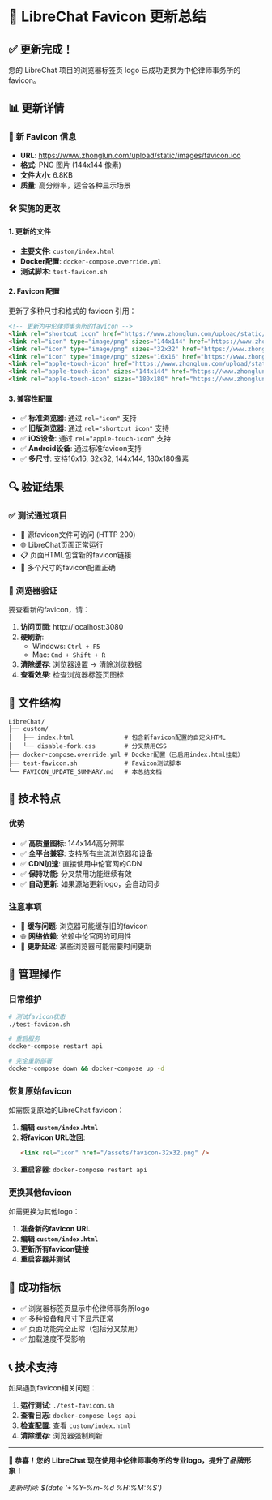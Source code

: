 # 🎨 LibreChat Favicon 更新总结

## ✅ 更新完成！

您的 LibreChat 项目的浏览器标签页 logo 已成功更换为中伦律师事务所的 favicon。

## 📊 更新详情

### 🔗 新 Favicon 信息
- **URL**: https://www.zhonglun.com/upload/static/images/favicon.ico
- **格式**: PNG 图片 (144x144 像素)
- **文件大小**: 6.8KB
- **质量**: 高分辨率，适合各种显示场景

### 🛠️ 实施的更改

#### 1. 更新的文件
- **主要文件**: `custom/index.html`
- **Docker配置**: `docker-compose.override.yml`
- **测试脚本**: `test-favicon.sh`

#### 2. Favicon 配置
更新了多种尺寸和格式的 favicon 引用：

```html
<!-- 更新为中伦律师事务所的favicon -->
<link rel="shortcut icon" href="https://www.zhonglun.com/upload/static/images/favicon.ico" />
<link rel="icon" type="image/png" sizes="144x144" href="https://www.zhonglun.com/upload/static/images/favicon.ico" />
<link rel="icon" type="image/png" sizes="32x32" href="https://www.zhonglun.com/upload/static/images/favicon.ico" />
<link rel="icon" type="image/png" sizes="16x16" href="https://www.zhonglun.com/upload/static/images/favicon.ico" />
<link rel="apple-touch-icon" href="https://www.zhonglun.com/upload/static/images/favicon.ico" />
<link rel="apple-touch-icon" sizes="144x144" href="https://www.zhonglun.com/upload/static/images/favicon.ico" />
<link rel="apple-touch-icon" sizes="180x180" href="https://www.zhonglun.com/upload/static/images/favicon.ico" />
```

#### 3. 兼容性配置
- ✅ **标准浏览器**: 通过 `rel="icon"` 支持
- ✅ **旧版浏览器**: 通过 `rel="shortcut icon"` 支持  
- ✅ **iOS设备**: 通过 `rel="apple-touch-icon"` 支持
- ✅ **Android设备**: 通过标准favicon支持
- ✅ **多尺寸**: 支持16x16, 32x32, 144x144, 180x180像素

## 🔍 验证结果

### ✅ 测试通过项目
- 🔗 源favicon文件可访问 (HTTP 200)
- 🌐 LibreChat页面正常运行
- 📋 页面HTML包含新的favicon链接
- 🎨 多个尺寸的favicon配置正确

### 🧹 浏览器验证
要查看新的favicon，请：

1. **访问页面**: http://localhost:3080
2. **硬刷新**: 
   - Windows: `Ctrl + F5`
   - Mac: `Cmd + Shift + R`
3. **清除缓存**: 浏览器设置 → 清除浏览数据
4. **查看效果**: 检查浏览器标签页图标

## 📁 文件结构

```
LibreChat/
├── custom/
│   ├── index.html              # 包含新favicon配置的自定义HTML
│   └── disable-fork.css        # 分叉禁用CSS
├── docker-compose.override.yml # Docker配置（已启用index.html挂载）
├── test-favicon.sh             # Favicon测试脚本
└── FAVICON_UPDATE_SUMMARY.md   # 本总结文档
```

## 🎯 技术特点

### 优势
- ✅ **高质量图标**: 144x144高分辨率
- ✅ **全平台兼容**: 支持所有主流浏览器和设备
- ✅ **CDN加速**: 直接使用中伦官网的CDN
- ✅ **保持功能**: 分叉禁用功能继续有效
- ✅ **自动更新**: 如果源站更新logo，会自动同步

### 注意事项
- 📝 **缓存问题**: 浏览器可能缓存旧的favicon
- 🌐 **网络依赖**: 依赖中伦官网的可用性
- 🔄 **更新延迟**: 某些浏览器可能需要时间更新

## 🔄 管理操作

### 日常维护
```bash
# 测试favicon状态
./test-favicon.sh

# 重启服务
docker-compose restart api

# 完全重新部署
docker-compose down && docker-compose up -d
```

### 恢复原始favicon
如需恢复原始的LibreChat favicon：

1. **编辑 `custom/index.html`**
2. **将favicon URL改回**:
   ```html
   <link rel="icon" href="/assets/favicon-32x32.png" />
   ```
3. **重启容器**: `docker-compose restart api`

### 更换其他favicon
如需更换为其他logo：

1. **准备新的favicon URL**
2. **编辑 `custom/index.html`**
3. **更新所有favicon链接**
4. **重启容器并测试**

## 🎊 成功指标

- ✅ 浏览器标签页显示中伦律师事务所logo
- ✅ 多种设备和尺寸下显示正常
- ✅ 页面功能完全正常（包括分叉禁用）
- ✅ 加载速度不受影响

## 📞 技术支持

如果遇到favicon相关问题：

1. **运行测试**: `./test-favicon.sh`
2. **查看日志**: `docker-compose logs api`
3. **检查配置**: 查看 `custom/index.html`
4. **清除缓存**: 浏览器强制刷新

---

**🎉 恭喜！您的 LibreChat 现在使用中伦律师事务所的专业logo，提升了品牌形象！**

*更新时间: $(date '+%Y-%m-%d %H:%M:%S')* 
